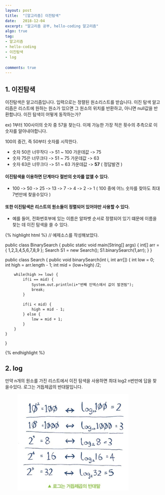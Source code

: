 ```yaml
---
layout: post
title:  "[알고리즘] 이진탐색"
date:   2018-12-04
excerpt: "알고리즘 공부, hello-coding 알고리즘"
algo: true
tag:
- 알고리즘
- hello-coding
- 이진탐색
- log

comments: true
---
```


## 1. 이진탐색

이진탐색은 알고리즘입니다. 입력으로는 정렬된 원소리스트를 받습니다. 
이진 탐색 알고리즘은 리스트에 원하는 원소가 있으면 그 원소의 위치를 반환하고, 아니면 null값을 반환합니다.
이진 탐색이 어떻게 동작하는가? 

ex) 1부터 100사이의 숫자 중 57을 찾는다. 이제 가능한 가장 적은 횟수의 추측으로 이 숫자를 알아내야합니다. 

100의 중간, 즉 50부터 숫자를 시작한다. 
* 숫자 50은 너무작다 -> 51 ~ 100 가운데값 -> 75
* 숫자 75은 너무크다 -> 51 ~ 75 가운데값 -> 63
* 숫자 63은 너무크다 -> 51 ~ 63 가운데값 -> <b>57</b> ( 정답발견 )

#### 이진탐색을 이용하면 단계마다 절반의 숫자를 없앨 수 있다.
* 100 -> 50 -> 25 -> 13 -> 7 -> 4 -> 2 -> 1 ( 100 중에 어느 숫자를 찾아도 최대 7번만에 찾을수있다 )

#### 또한 이진탐색은 리스트의 원소들이 정렬되어 있어야만 사용할 수 있다.
* 예를 들어, 전화번호부에 있는 이름은 알파벳 순서로 정렬되어 있기 떄문에 이름을 찾는 데 이진 탐색을 쓸 수 있다.

{% highlight html %}
// 예제소스를 작성해보았다.

public class BinarySearch { 
    public static void main(String[] args) {
        int[] arr = { 1,2,3,4,5,6,7,8,9 };
        Search S1 = new Search();
        S1.binarySearch(1,arr);
    }
}

public class Search {
    public void binarySearch(int i, int arr[]) {
        int low = 0;
        int high = arr.length - 1;
        int mid = (low+high) /2;

        while(high >= low) {
            if(i == mid) {
                System.out.println(i+"번째 인덱스에서 값이 발견됨");
                break;
            }

            if(i < mid) {
                high = mid - 1;
            } else {
                low = mid + 1;
            }
        }
    }
}

{% endhighlight %}

## 2. log 
만약 n개의 원소를 가진 리스트에서 이진 탐색을 사용하면 최대 log2 n번만에 답을 찾을수있다.
로그는 거듭제곱의 반대말입니다.

<figure>
    <a href="/assets/img/hello_coding01.png"><img src="/assets/img/hello_coding01.png"></a>
    <!--<figcaption>Caption describing these two images.</figcaption>-->
</figure>

